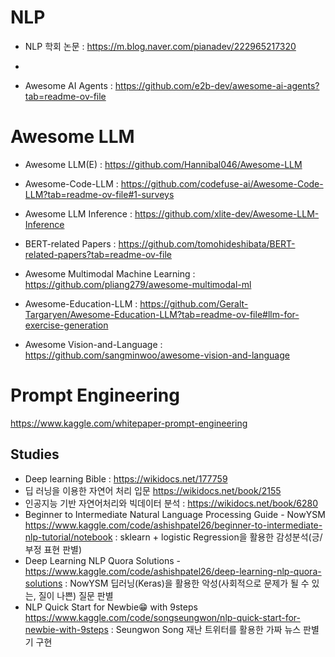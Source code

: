 # NLP
- NLP 학회 논문 : https://m.blog.naver.com/pianadev/222965217320
- 

- Awesome AI Agents : https://github.com/e2b-dev/awesome-ai-agents?tab=readme-ov-file

# Awesome LLM
- Awesome LLM(E) : https://github.com/Hannibal046/Awesome-LLM
- Awesome-Code-LLM : https://github.com/codefuse-ai/Awesome-Code-LLM?tab=readme-ov-file#1-surveys
- Awesome LLM Inference : https://github.com/xlite-dev/Awesome-LLM-Inference
- BERT-related Papers : https://github.com/tomohideshibata/BERT-related-papers?tab=readme-ov-file
- Awesome Multimodal Machine Learning : https://github.com/pliang279/awesome-multimodal-ml

- Awesome-Education-LLM : https://github.com/Geralt-Targaryen/Awesome-Education-LLM?tab=readme-ov-file#llm-for-exercise-generation
- Awesome Vision-and-Language : https://github.com/sangminwoo/awesome-vision-and-language

# Prompt Engineering
https://www.kaggle.com/whitepaper-prompt-engineering

## Studies
- Deep learning Bible : https://wikidocs.net/177759
- 딥 러닝을 이용한 자연어 처리 입문 https://wikidocs.net/book/2155
- 인공지능 기반 자연어처리와 빅데이터 분석 : https://wikidocs.net/book/6280
- Beginner to Intermediate Natural Language Processing Guide - NowYSM https://www.kaggle.com/code/ashishpatel26/beginner-to-intermediate-nlp-tutorial/notebook : sklearn + logistic Regression을 활용한 감성분석(긍/부정 표현 판별)
- Deep Learning NLP Quora Solutions - https://www.kaggle.com/code/ashishpatel26/deep-learning-nlp-quora-solutions : NowYSM 딥러닝(Keras)을 활용한 악성(사회적으로 문제가 될 수 있는, 질이 나쁜) 질문 판별
- NLP Quick Start for Newbie😁 with 9steps https://www.kaggle.com/code/songseungwon/nlp-quick-start-for-newbie-with-9steps : Seungwon Song 재난 트위터를 활용한 가짜 뉴스 판별기 구현




